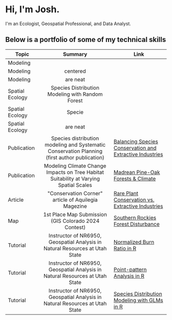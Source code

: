 # Hi, I'm Josh. 
I'm an Ecologist, Geospatial Professional, and Data Analyst.

## Below is a portfolio of some of my technical skills

| Topic                  | Summary                                                     | Link |
| -------------          |:-------------:                                              |------|
| Modeling               |                                                             |       | 
| Modeling               | centered                                                    |        | 
| Modeling               | are neat                                                    |        |
| Spatial Ecology        | Species Distribution Modeling with Random Forest            |        |
| Spatial Ecology        | Specie                                                      |        |
| Spatial Ecology        | are neat                                                    |        |
| Publication              | Species distribution modeling and Systematic Conservation Planning (first author publication)  | [Balancing Species Conservation and Extractive Industries](https://github.com/RandomForestz/Spatial-Ecology-Portfolio/blob/main/land-11-02012-v2-1.pdf)        |
| Publication             |  Modeling Climate Change Impacts on Tree Habitat Suitability at Varying Spatial Scales  | [Madrean Pine-Oak Forests & Climate](https://github.com/RandomForestz/Spatial-Ecology-Portfolio/blob/main/fevo-11-1086062-1.pdf)  |
| Article                 | "Conservation Corner" article of Aquilegia Magezine        | [Rare Plant Conservation vs. Extractive Industries](https://github.com/RandomForestz/Spatial-Ecology-Portfolio/blob/main/Aquilegia_2023.pdf) |
| Map                      | 1st Place Map Submission (GIS Colorado 2024 Contest)       | [Southern Rockies Forest Disturbance](https://github.com/RandomForestz/Spatial-Ecology-Portfolio/blob/main/southernrockiesmap.pdf)  |
| Tutorial               | Instructor of NR6950, Geospatial Analysis in Natural Resources at Utah State | [Normalized Burn Ratio in R](https://github.com/RandomForestz/Spatial-Ecology-Portfolio/blob/main/Burn-ratio.pdf)
| Tutorial               | Instructor of NR6950, Geospatial Analysis in Natural Resources at Utah State | [Point-pattern Analysis in R](https://github.com/RandomForestz/Spatial-Ecology-Portfolio/blob/main/Point_Pattern_Analysis.pdf)
| Tutorial                | Instructor of NR6950, Geospatial Analysis in Natural Resources at Utah State | [Species Distribution Modeling with GLMs in R](https://rpubs.com/GeospatialEcologist/SDM)
